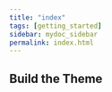 ```yaml
---
title: "index"
tags: [getting_started]
sidebar: mydoc_sidebar
permalink: index.html
---
```


## Build the Theme

